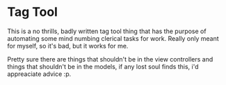 # Tag Tool

This is a no thrills, badly written tag tool thing that has the purpose of automating some mind numbing clerical tasks for work. Really only meant for myself, so it's bad, but it works for me.

Pretty sure there are things that shouldn't be in the view controllers and things that shouldn't be in the models, if any lost soul finds this, i'd appreaciate advice :p.